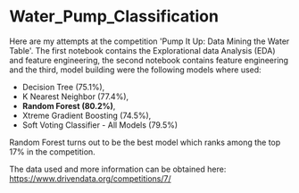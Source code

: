 # Water_Pump_Classification
Here are my attempts at the competition 'Pump It Up: Data Mining the Water Table'. The first notebook contains the Explorational data Analysis (EDA) and feature engineering, the second notebook contains feature engineering and the third, model building were the following models where used:
* Decision Tree (75.1%),
* K Nearest Neighbor  (77.4%),
* **Random Forest     (80.2%)**,
* Xtreme Gradient Boosting (74.5%),
* Soft Voting Classifier - All Models (79.5%)

Random Forest turns out to be the best model which ranks among the top 17% in the competition.

The data used and more information can be obtained here: https://www.drivendata.org/competitions/7/
